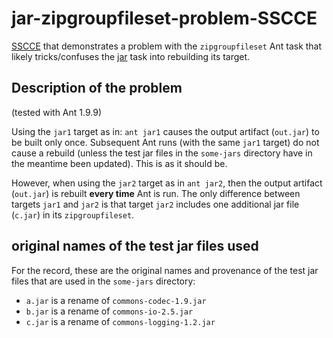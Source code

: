<!--
    HTML generated from this Markdown file tested with:
        $ pandoc -f markdown_github -t html README.md > foo.html && c foo.html
-->        


# jar-zipgroupfileset-problem-SSCCE
[SSCCE][sscce] that demonstrates a problem with the `zipgroupfileset` Ant task that likely
tricks/confuses the [jar][jar] task into rebuilding its target.

## Description of the problem
(tested with Ant 1.9.9)

Using the `jar1` target as in: `ant jar1` causes the output artifact (`out.jar`)
to be built only once. Subsequent Ant runs (with the same `jar1` target) do not cause
a rebuild (unless the test jar files in the `some-jars` directory have in the meantime
been updated). This is as it should be.

However, when using the `jar2` target as in `ant jar2`, then the output artifact (`out.jar`)
is rebuilt **every time** Ant is run. The only difference between targets `jar1` and `jar2`
is that target `jar2` includes one additional jar file (`c.jar`) in its `zipgroupfileset`.


## original names of the test jar files used
For the record, these are the original names and provenance of the test jar
files that are used in the `some-jars` directory:
* `a.jar` is a rename of `commons-codec-1.9.jar`
* `b.jar` is a rename of `commons-io-2.5.jar`
* `c.jar` is a rename of `commons-logging-1.2.jar`

[sscce]: http://sscce.org/
[jar]: https://ant.apache.org/manual/Tasks/jar.html
